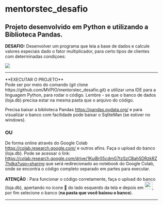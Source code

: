 # mentorstec_desafio

## **Projeto desenvolvido em Python e utilizando a Biblioteca Pandas.**

**DESAFIO:**
  Desenvolver um programa que leia a base de dados e calcule valores especiais dado o fator multiplicador, para certo tipos de clientes com determinadas condiçoes:

 <img src="https://user-images.githubusercontent.com/83551846/146945081-8fd556d9-037a-4eae-a8f3-6b27d4090172.png"/>
<hr>
**EXECUTAR O PROJETO**
<br>Pode ser por meio do comando (git clone https://github.com/MVPIO/mentorstec_desafio.git) e utilizar uma IDE para a linguagem Python, para rodar o código. Lembre - se que o banco de dados (loja.db) precisa estar na mesma pasta que o arquivo do código.

Precisa baixar a biblioteca Pandas https://pandas.pydata.org/ e para visualizar o banco com facilidade pode baixar o SqliteMan (se estiver no windows).

### **OU**

De forma online através do Google Colab https://colab.research.google.com/ e outros afins. Faça o upload do banco (loja.db).
Pode se acessar o link: https://colab.research.google.com/drive/1KuiBr05cdmG7tzSzCBah5DRzkRZ7hdka?usp=sharing que será redirecionado ao notebook do Google Colab, onde se encontra o código completo separado em partes para executar. <br>
<br>
**ATENÇÃO** : Para funcionar o código corretamente, faça o upload do banco (loja.db), apertando no ícone 📁 do lado esquerdo da tela e depois em <img heigth="25" width="25" src="https://user-images.githubusercontent.com/83551846/149015316-ba16bd26-9dee-4d0b-928c-f7192f318ab5.png"/>, por fim selecione o banco (**na pasta que você baixou o banco**).
<hr>
